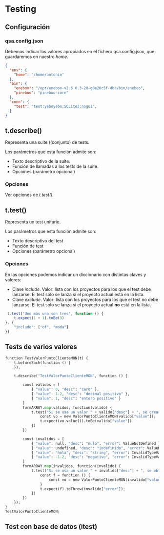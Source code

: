 # Testing

## Configuración

### qsa.config.json
Debemos indicar los valores apropiados en el fichero qsa.config.json, que guardaremos en nuestro _home_.
```json
{
  "env": {
    "home": "/home/antonio"
  },
  "bin": {
    "eneboo": "/opt/eneboo-v2.6.0.3-28-g0e20c5f-dba/bin/eneboo",
    "pineboo": "pineboo-core"
  },
  "conn": {
    "test": "test:yeboyebo:SQLite3:nogui",
  }
}
```

## t.describe()
Representa una suite ((conjunto) de tests.

Los parámetros que esta función admite son:
+ Texto descriptivo de la suite.
+ Función de llamadas a los tests de la suite.
+ Opciones (parámetro opcional)

### Opciones
Ver opciones de _t.test()_.

## t.test()
Representa un test unitario.

Los parámetros que esta función admite son:
+ Texto descriptivo del test
+ Función de test
+ Opciones (parámetro opcional)

### Opciones
En las opciones podemos indicar un diccionario con distintas claves y valores:
+ Clave _include_. Valor: lista con los proyectos para los que el test debe lanzarse. El test solo se lanza si el proyecto actual está en la lista.
+ Clave _exclude_. Valor: lista con los proyectos para los que el test no debe lanzarse. El test solo se lanza si el proyecto actual __no__ está en la lista.
```js
 t.test("Uno más uno son tres", function () {
    t.expect(1 + 1).toBe(3)
}, {
    "include": ["of", "moda"]
})
```
## Tests de varios valores

```py
function TestValorPuntoClienteMON(t) {
    t.beforeEach(function () {
    });

    t.describe("TestValorPuntoClienteMON", function () {

        const validos = [
            { "value": 0, "desc": "cero" },
            { "value": 1.2, "desc": "decimal positivo" },
            { "value": 1, "desc": "entero positivo" }
        ]
        formARRAY.map(validos, function(valido) {
            t.test("Si se usa un valor " + valido["desc"] + ", se creará el valor", function () {
                const vo = new ValorPuntoClienteMON(valido["value"]);
                t.expect(vo.value()).toBe(valido["value"])
            })
        })

        const invalidos = [
            { "value": null, "desc": "nulo", "error": ValueNotDefined },
            { "value": undefined, "desc": "indefinido", "error": ValueNotDefined },
            { "value": "hola", "desc": "string", "error": InvalidTypeValue },
            { "value": -1.2, "desc": "negativo", "error": InvalidTypeValue }
        ]
        formARRAY.map(invalidos, function(invalido) {
            t.test("Si se usa un valor " + invalido["desc"] + ", se obtiene un error " + invalido["error"]["type"], function () {
                const f = function () {
                    const vo = new ValorPuntoClienteMON(invalido["value"]);
                }
                t.expect(f).toThrow(invalido["error"]);
            })
        })
    });
}
TestValorPuntoClienteMON;
```
## Test con base de datos (itest)
